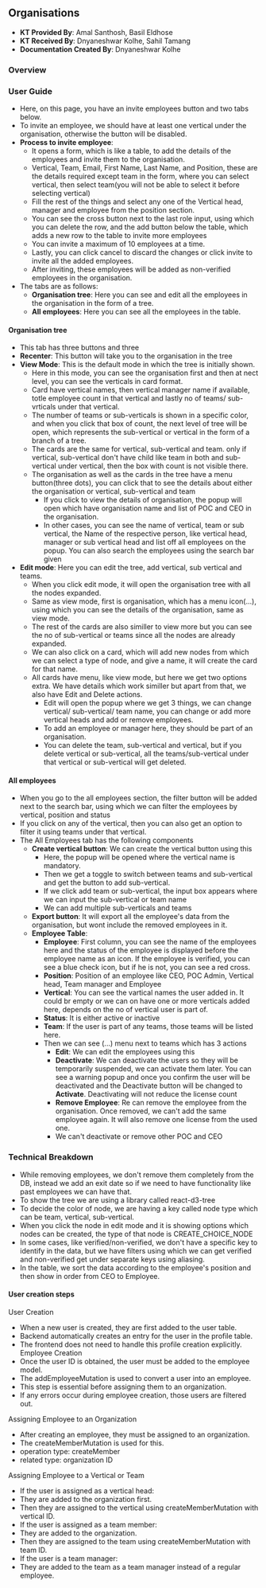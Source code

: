 ## Organisations
+ **KT Provided By**: Amal Santhosh, Basil Eldhose
+ **KT Received By**: Dnyaneshwar Kolhe, Sahil Tamang
+ **Documentation Created By**: Dnyaneshwar Kolhe
### Overview
### User Guide
- Here, on this page, you have an invite employees button and two tabs below.
- To invite an employee, we should have at least one vertical under the organisation, otherwise the button will be disabled.
- **Process to invite employee**:
  - It opens a form, which is like a table, to add the details of the employees and invite them to the organisation.
  - Vertical, Team, Email, First Name, Last Name, and Position, these are the details required except team in the form, where you can select vertical, then select team(you will not be able to select it before selecting vertical)
  - Fill the rest of the things and select any one of the Vertical head, manager and employee from the position section.
  - You can see the cross button next to the last role input, using which you can delete the row, and the add button below the table, which adds a new row to the table to invite more employees
  - You can invite a maximum of 10 employees at a time.
  - Lastly, you can click cancel to discard the changes or click invite to invite all the added employees.
  - After inviting, these employees will be added as non-verified employees in the organisation.
- The tabs are as follows:
  - **Organisation tree**: Here you can see and edit all the employees in the organisation in the form of a tree.
  - **All employees**: Here you can see all the employees in the table.
#### Organisation tree
- This tab has three buttons and three
- **Recenter**: This button will take you to the organisation in the tree
- **View Mode**: This is the default mode in which the tree is initially shown.
  - Here in this mode, you can see the organisation first and then at nect level, you can see the verticals in card format.
  - Card have vertical names, then vertical manager name if available, totle employee count in that vertical and lastly no of teams/ sub-vrticals under that vertical.
  - The number of teams or sub-verticals is shown in a specific color, and when you click that box of count, the next level of tree will be open, which represents the sub-vertical or vertical in the form of a branch of a tree.
  - The cards are the same for vertical, sub-vertical and team. only if vertical, sub-vertical don't have child like team in both and sub-vertical under vertical, then the box with count is not visible there.
  - The organisation as well as the cards in the tree have a menu button(three dots), you can click that to see the details about either the organisation or vertical, sub-vertical and team
    - If you click to view the details of organisation, the popup will open which have organisation name and list of POC and CEO in the organisation.
    - In other cases, you can see the name of vertical, team or sub vertical, the Name of the respective person, like vertical head, manager or sub vertical head and list off all employees on the popup. You can also search the employees using the search bar given
- **Edit mode**: Here you can edit the tree, add vertical, sub vertical and teams.
  - When you click edit mode, it will open the organisation tree with all the nodes expanded.
  - Same as view mode, first is organisation, which has a menu icon(...), using which you can see the details of the organisation, same as view mode.
  - The rest of the cards are also similler to view more but you can see the no of sub-vertical or teams since all the nodes are already expanded.
  - We can also click on a card, which will add new nodes from which we can select a type of node, and give a name, it will create the card for that name.
  - All cards have menu, like view mode, but here we get two options extra. We have details which work similler but apart from that, we also have Edit and Delete actions.
    - Edit will open the popup where we get 3 things, we can change vertical/ sub-vertical/ team name, you can change or add more vertical heads and add or remove employees.
    - To add an employee or manager here, they should be part of an organisation.
    - You can delete the team, sub-vertical and vertical, but if you delete vertical or sub-vertical, all the teams/sub-vertical under that vertical or sub-vertical will get deleted.
#### All employees
- When you go to the all employees section, the filter button will be added next to the search bar, using which we can filter the employees by vertical, position and status
- If you click on any of the vertical, then you can also get an option to filter it using teams under that vertical.
- The All Employees tab has the following components
  - **Create vertical button**: We can create the vertical button using this
    - Here, the popup will be opened where the vertical name is mandatory.
    - Then we get a toggle to switch between teams and sub-vertical and get the button to add sub-vertical.
    - If we click add team or sub-vertical, the input box appears where we can input the sub-vertical or team name
    - We can add multiple sub-verticals and teams
  - **Export button**: It will export all the employee's data from the organisation, but wont include the removed employees in it.
  - **Employee Table**:
    - **Employee**: First column, you can see the name of the employees here and the status of the employee is displayed before the employee name as an icon. If the employee is verified, you can see a blue check icon, but if he is not, you can see a red cross.
    - **Position**: Position of an employee like CEO, POC Admin, Vertical head, Team manager and Employee
    - **Vertical**: You can see the vartical names the user added in. It could br empty or we can on have one or more verticals added here, depends on the no of vertical user is part of.
    - **Status**: It is either active or inactive
    - **Team**: If the user is part of any teams, those teams will be listed here.
    - Then we can see (...) menu next to teams which has 3 actions
      - **Edit**: We can edit the employees using this
      - **Deactivate**: We can deactivate the users so they will be temporarily suspended, we can activate them later. You can see a warning popup and once you confirm the user will be deactivated and the Deactivate button will be changed to **Activate**. Deactivating will not reduce the license count
      - **Remove Employee**: Re can remove the employee from the organisation. Once removed, we can't add the same employee again. It will also remove one license from the used one.
      - We can't deactivate or remove other POC and CEO
### Technical Breakdown
- While removing employees, we don't remove them completely from the DB, instead we add an exit date so if we need to have functionality like past employees we can have that.
- To show the tree we are using a library called react-d3-tree
- To decide the color of node, we are having a key called node type which can be team, vertical, sub-vertical.
- When you click the node in edit mode and it is showing options which nodes can be created, the type of that node is CREATE_CHOICE_NODE
- In some cases, like verified/non-verified, we don't have a specific key to identify in the data, but we have filters using which we can get verified and non-verified get under separate keys using aliasing.
- In the table, we sort the data according to the employee's position and then show in order from CEO to Employee.
#### User creation steps
User Creation
  - When a new user is created, they are first added to the user table.
  - Backend automatically creates an entry for the user in the profile table.
  - The frontend does not need to handle this profile creation explicitly.
Employee Creation
  - Once the user ID is obtained, the user must be added to the employee model.
  - The addEmployeeMutation is used to convert a user into an employee.
  - This step is essential before assigning them to an organization.
  - If any errors occur during employee creation, those users are filtered out.

Assigning Employee to an Organization
  - After creating an employee, they must be assigned to an organization.
  - The createMemberMutation is used for this.
  - operation type: createMember
  - related type: organization ID

Assigning Employee to a Vertical or Team
  - If the user is assigned as a vertical head:
  - They are added to the organization first.
  - Then they are assigned to the vertical using createMemberMutation with vertical ID.
  - If the user is assigned as a team member:
  - They are added to the organization.
  - Then they are assigned to the team using createMemberMutation with team ID.
  - If the user is a team manager:
  - They are added to the team as a team manager instead of a regular employee.
